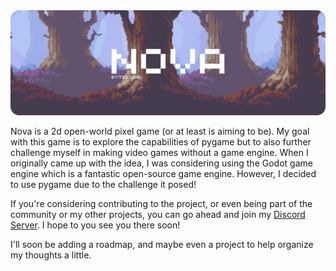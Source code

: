 <img src="assets/images/banner_round.png" alt="Nova" style="width: 100vw;" />

Nova is a 2d open-world pixel game (or at least is aiming to be). My goal with this game is to explore the capabilities of pygame but to also further challenge myself in making video games without a game engine. When I originally came up with the idea, I was considering using the Godot game engine which is a fantastic open-source game engine. However, I decided to use pygame due to the challenge it posed!

If you're considering contributing to the project, or even being part of the community or my other projects, you can go ahead and join my [Discord Server](https://discord.gg/qFX6gdaUXc). I hope to you see you there soon!

I'll soon be adding a roadmap, and maybe even a project to help organize my thoughts a little.